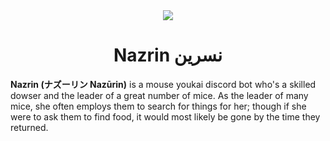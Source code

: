 <div align="center">
<img src="https://cdn.discordapp.com/avatars/779623693122404362/9e3846d944a26a14075b89c699a57b28.png?size=512"/>

# Nazrin نسرین‎

 <div align="left">

 **Nazrin (ナズーリン Nazūrin)** is a mouse youkai discord bot who's a skilled dowser and the leader of a great number of mice. As the leader of many mice, she often employs them to search for things for her; though if she were to ask them to find food, it would most likely be gone by the time they returned.
 </dov>

</div>


